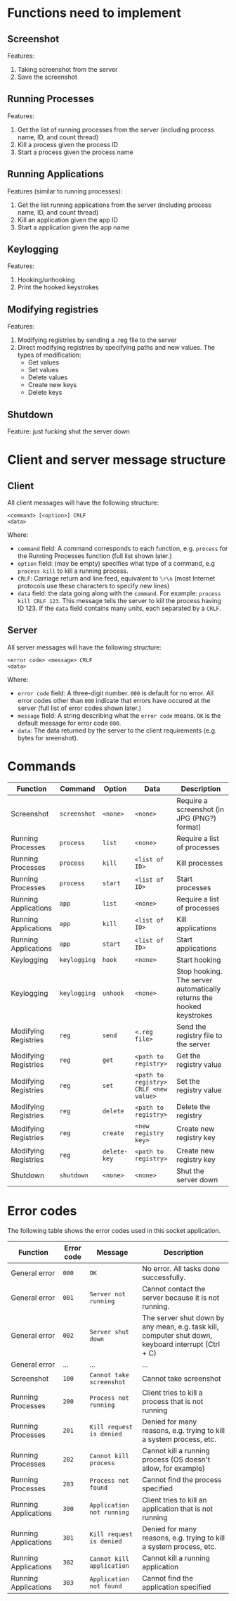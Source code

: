 # Functions need to implement

## Screenshot
Features:
1. Taking screenshot from the server
2. Save the screenshot

## Running Processes
Features:
1. Get the list of running processes from the server (including process name, ID, and count thread)
2. Kill a process given the process ID
3. Start a process given the process name

## Running Applications
Features (similar to running processes):
1. Get the list running applications from the server (including process name, ID, and count thread)
2. Kill an application given the app ID
3. Start a application given the app name

## Keylogging
Features:
1. Hooking/unhooking
2. Print the hooked keystrokes

## Modifying registries
Features:
1. Modifying registries by sending a .reg file to the server
2. Direct modifying registries by specifying paths and new values. The types of modification:
    * Get values
    * Set values
    * Delete values
    * Create new keys
    * Delete keys

## Shutdown
Feature: just fucking shut the server down

# Client and server message structure

## Client
All client messages will have the following structure:
```
<command> [<option>] CRLF
<data>
```
Where:
* `command` field: A command corresponds to each function, e.g. `process` for the Running Processes function (full list shown later.)
* `option` field: (may be empty) specifies what type of a command, e.g `process kill` to kill a running process.
* `CRLF`: Carriage return and line feed, equivalent to `\r\n` (most Internet protocols use these characters to specify new lines)
* `data` field: the data going along with the `command`. For example: `process kill CRLF 123`. This message tells the server to kill the process having ID 123. If the `data` field contains many units, each separated by a `CRLF`.

## Server
All server messages will have the following structure:
```
<error code> <message> CRLF
<data>
```
Where:
* `error code` field: A three-digit number. `000` is default for no error. All error codes other than `000` indicate that errors have occured at the server (full list of error codes shown later.)
* `message` field: A string describing what the `error code` means. `OK` is the default message for error code `000`.
* `data`: The data returned by the server to the client requirements (e.g. bytes for sreenshot).

# Commands
Function | Command | Option | Data | Description
-------- | ------- | ------ | ---- | -----------
Screenshot | `screenshot` | `<none>` | `<none>` | Require a screenshot (in JPG (PNG?) format)
Running Processes | `process` | `list` | `<none>` | Require a list of processes
Running Processes | `process` | `kill` | `<list of ID>` | Kill processes
Running Processes | `process` | `start` | `<list of ID>` | Start processes
Running Applications | `app` | `list` | `<none>` | Require a list of processes
Running Applications | `app` | `kill` | `<list of ID>` | Kill applications
Running Applications | `app` | `start` | `<list of ID>` | Start applications
Keylogging | `keylogging` | `hook` | `<none>` | Start hooking
Keylogging | `keylogging` | `unhook` | `<none>` | Stop hooking. The server automatically returns the hooked keystrokes
Modifying Registries | `reg` | `send` | `<.reg file>` | Send the registry file to the server
Modifying Registries | `reg` | `get` | `<path to registry>` | Get the registry value
Modifying Registries | `reg` | `set` | `<path to registry> CRLF <new value>` | Set the registry value
Modifying Registries | `reg` | `delete` | `<path to registry>` | Delete the registry
Modifying Registries | `reg` | `create` | `<new registry key>` | Create new registry key
Modifying Registries | `reg` | `delete-key` | `<path to registry>` | Create new registry key
Shutdown | `shutdown` | `<none>` | `<none>` | Shut the server down


# Error codes
The following table shows the error codes used in this socket application.

Function | Error code | Message | Description
-------- | ---------- | ------- | -----------
General error | `000` | `OK` | No error. All tasks done successfully.
General error | `001` | `Server not running` | Cannot contact the server because it is not running.
General error | `002` | `Server shut down` | The server shut down by any mean, e.g. task kill, computer shut down, keyboard interrupt (Ctrl + C)
General error | ... | ... | ...
Screenshot | `100` | `Cannot take screenshot` | Cannot take screenshot
Running Processes | `200` | `Process not running` | Client tries to kill a process that is not running
Running Processes | `201` | `Kill request is denied` | Denied for many reasons, e.g. trying to kill a system process, etc.
Running Processes | `202` | `Cannot kill process` | Cannot kill a running process (OS doesn't allow, for example)
Running Processes | `203` | `Process not found` | Cannot find the process specified
Running Applications | `300` | `Application not running` | Client tries to kill an application that is not running
Running Applications | `301` | `Kill request is denied` | Denied for many reasons, e.g. trying to kill a system process, etc.
Running Applications | `302` | `Cannot kill application` | Cannot kill a running application
Running Applications | `303` | `Application not found` | Cannot find the application specified
